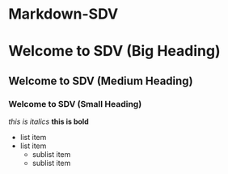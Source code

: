 # Markdown-SDV

# Welcome to SDV (Big Heading)
## Welcome to SDV (Medium Heading)
### Welcome to SDV (Small Heading)

*this is italics*
**this is bold**

* list item
* list item
   * sublist item
   * sublist item